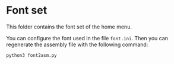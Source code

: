 # Font set

This folder contains the font set of the home menu.

You can configure the font used in the file `font.ini`. Then you can regenerate
the assembly file with the following command:
```sh
python3 font2asm.py
```

